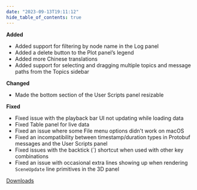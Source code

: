 ```yaml
---
date: "2023-09-13T19:11:12"
hide_table_of_contents: true
---
```


**Added**

- Added support for filtering by node name in the Log panel
- Added a delete button to the Plot panel’s legend
- Added more Chinese translations
- Added support for selecting and dragging multiple topics and message paths from the Topics sidebar

**Changed**

- Made the bottom section of the User Scripts panel resizable

**Fixed**

- Fixed issue with the playback bar UI not updating while loading data
- Fixed Table panel for live data
- Fixed an issue where some File menu options didn't work on macOS
- Fixed an incompatibility between timestamp/duration types in Protobuf messages and the User Scripts panel
- Fixed issues with the backtick (`) shortcut when used with other key combinations
- Fixed an issue with occasional extra lines showing up when rendering `SceneUpdate` line primitives in the 3D panel

[Downloads](https://github.com/foxglove/studio/releases/tag/v1.70.0)
